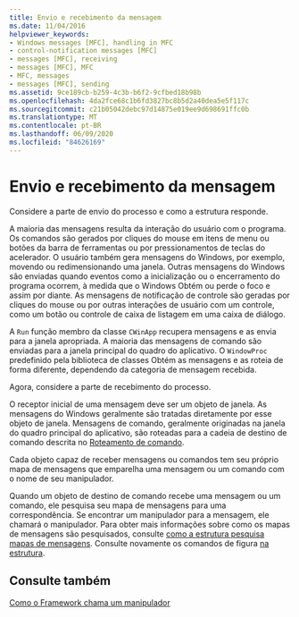 ```yaml
---
title: Envio e recebimento da mensagem
ms.date: 11/04/2016
helpviewer_keywords:
- Windows messages [MFC], handling in MFC
- control-notification messages [MFC]
- messages [MFC], receiving
- messages [MFC], MFC
- MFC, messages
- messages [MFC], sending
ms.assetid: 9ce189cb-b259-4c3b-b6f2-9cfbed18b98b
ms.openlocfilehash: 4da2fce68c1b6fd3827bc8b5d2a40dea5e5f117c
ms.sourcegitcommit: c21b05042debc97d14875e019ee9d698691ffc0b
ms.translationtype: MT
ms.contentlocale: pt-BR
ms.lasthandoff: 06/09/2020
ms.locfileid: "84626169"
---
```

# <a name="message-sending-and-receiving"></a>Envio e recebimento da mensagem

Considere a parte de envio do processo e como a estrutura responde.

A maioria das mensagens resulta da interação do usuário com o programa. Os comandos são gerados por cliques do mouse em itens de menu ou botões da barra de ferramentas ou por pressionamentos de teclas do acelerador. O usuário também gera mensagens do Windows, por exemplo, movendo ou redimensionando uma janela. Outras mensagens do Windows são enviadas quando eventos como a inicialização ou o encerramento do programa ocorrem, à medida que o Windows Obtém ou perde o foco e assim por diante. As mensagens de notificação de controle são geradas por cliques do mouse ou por outras interações de usuário com um controle, como um botão ou controle de caixa de listagem em uma caixa de diálogo.

A `Run` função membro da classe `CWinApp` recupera mensagens e as envia para a janela apropriada. A maioria das mensagens de comando são enviadas para a janela principal do quadro do aplicativo. O `WindowProc` predefinido pela biblioteca de classes Obtém as mensagens e as roteia de forma diferente, dependendo da categoria de mensagem recebida.

Agora, considere a parte de recebimento do processo.

O receptor inicial de uma mensagem deve ser um objeto de janela. As mensagens do Windows geralmente são tratadas diretamente por esse objeto de janela. Mensagens de comando, geralmente originadas na janela do quadro principal do aplicativo, são roteadas para a cadeia de destino de comando descrita no [Roteamento de comando](command-routing.md).

Cada objeto capaz de receber mensagens ou comandos tem seu próprio mapa de mensagens que emparelha uma mensagem ou um comando com o nome de seu manipulador.

Quando um objeto de destino de comando recebe uma mensagem ou um comando, ele pesquisa seu mapa de mensagens para uma correspondência. Se encontrar um manipulador para a mensagem, ele chamará o manipulador. Para obter mais informações sobre como os mapas de mensagens são pesquisados, consulte [como a estrutura pesquisa mapas de mensagens](how-the-framework-searches-message-maps.md). Consulte novamente os comandos de figura [na estrutura](user-interface-objects-and-command-ids.md).

## <a name="see-also"></a>Consulte também

[Como o Framework chama um manipulador](how-the-framework-calls-a-handler.md)
